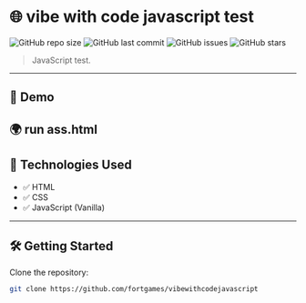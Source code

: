 # 🌐 vibe with code javascript test

![GitHub repo size](https://img.shields.io/github/repo-size/fortgames)
![GitHub last commit](https://img.shields.io/github/last-commit/fortgames)
![GitHub issues](https://img.shields.io/github/issues/fortgames)
![GitHub stars](https://img.shields.io/github/stars/fortgames?style=social)

> JavaScript test.

---

## 🚀 Demo

🌍 run ass.html
---

## 🧰 Technologies Used

- ✅ HTML
- ✅ CSS
- ✅ JavaScript (Vanilla)

---

## 🛠️ Getting Started

Clone the repository:

```bash
git clone https://github.com/fortgames/vibewithcodejavascript
